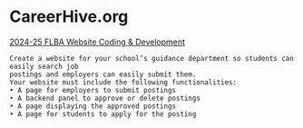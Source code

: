 # CareerHive.org
[2024-25 FLBA Website Coding &amp; Development](https://connect.fbla.org/headquarters/files/High%20School%20Competitive%20Events%20Resources/Individual%20Guidelines/Presentation%20Events/Website-Coding-and-Development.pdf)

```
Create a website for your school’s guidance department so students can easily search job
postings and employers can easily submit them.
Your website must include the following functionalities:
• A page for employers to submit postings
• A backend panel to approve or delete postings
• A page displaying the approved postings
• A page for students to apply for the posting
```
